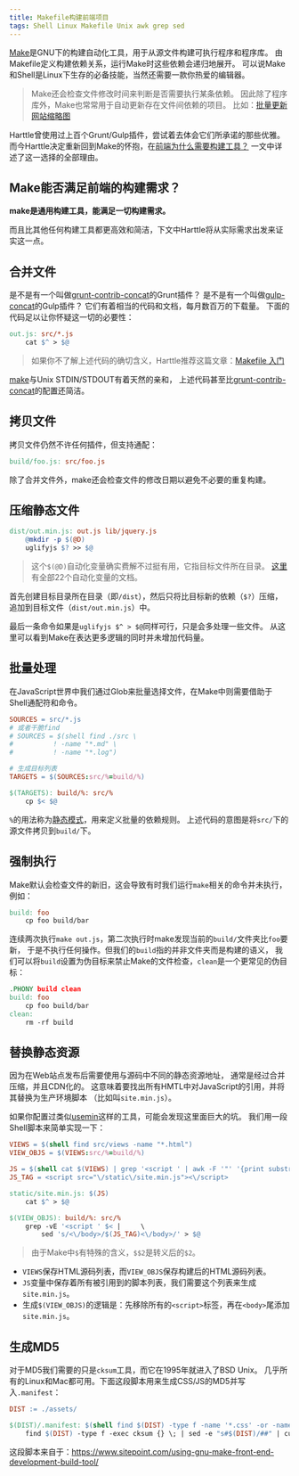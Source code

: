 ```yaml
---
title: Makefile构建前端项目
tags: Shell Linux Makefile Unix awk grep sed
---
```


[Make][make]是GNU下的构建自动化工具，用于从源文件构建可执行程序和程序库。
由Makefile定义构建依赖关系，运行Make时这些依赖会递归地展开。
可以说Make和Shell是Linux下生存的必备技能，当然还需要一款你热爱的编辑器。

> Make还会检查文件修改时间来判断是否需要执行某条依赖。
> 因此除了程序库外，Make也常常用于自动更新存在文件间依赖的项目。
> 比如：[批量更新网站缩略图][make-thumb]

Harttle曾使用过上百个Grunt/Gulp插件，尝试着去体会它们所承诺的那些优雅。
而今Harttle决定重新回到Make的怀抱，在[前端为什么需要构建工具？][frontend-build]
一文中详述了这一选择的全部理由。

<!--more-->

## Make能否满足前端的构建需求？

**make是通用构建工具，能满足一切构建需求。**

而且比其他任何构建工具都更高效和简洁，下文中Harttle将从实际需求出发来证实这一点。

## 合并文件

是不是有一个叫做[grunt-contrib-concat][grunt-concat]的Grunt插件？
是不是有一个叫做[gulp-concat][gulp-concat]的Gulp插件？
它们有着相当的代码和文档，每月数百万的下载量。
下面的代码足以让你怀疑这一切的必要性：

```makefile
out.js: src/*.js
    cat $^ > $@
```

> 如果你不了解上述代码的确切含义，Harttle推荐这篇文章：[Makefile 入门][makefile]

[make][make]与Unix STDIN/STDOUT有着天然的亲和，
上述代码甚至比[grunt-contrib-concat][grunt-concat]的配置还简洁。

## 拷贝文件

拷贝文件仍然不许任何插件，但支持通配：

```makefile
build/foo.js: src/foo.js
```
除了合并文件外，make还会检查文件的修改日期以避免不必要的重复构建。

## 压缩静态文件

```makefile
dist/out.min.js: out.js lib/jquery.js
    @mkdir -p $(@D)
    uglifyjs $? >> $@
```

> 这个`$(@D)`自动化变量确实费解不过挺有用，它指目标文件所在目录。
[这里][automatic-vars]有全部22个自动化变量的文档。

首先创建目标目录所在目录（即`/dist`），然后只将比目标新的依赖（`$?`）压缩，
追加到目标文件（`dist/out.min.js`）中。

最后一条命令如果是`uglifyjs $^ > $@`同样可行，只是会多处理一些文件。
从这里可以看到Make在表达更多逻辑的同时并未增加代码量。

## 批量处理

在JavaScript世界中我们通过Glob来批量选择文件，在Make中则需要借助于Shell通配符和命令。

```makefile
SOURCES = src/*.js
# 或者干脆find
# SOURCES = $(shell find ./src \
#          ! -name "*.md" \
#          ! -name "*.log")

# 生成目标列表
TARGETS = $(SOURCES:src/%=build/%)

$(TARGETS): build/%: src/%
    cp $< $@
```

`%`的用法称为[静态模式][makefile]，用来定义批量的依赖规则。
上述代码的意图是将`src/`下的源文件拷贝到`build/`下。

## 强制执行

Make默认会检查文件的新旧，这会导致有时我们运行`make`相关的命令并未执行，
例如：

```makefile
build: foo
    cp foo build/bar
```

连续两次执行`make out.js`，第二次执行时make发现当前的`build/`文件夹比`foo`要新，
于是不执行任何操作。但我们的`build`指的并非文件夹而是构建的语义，
我们可以将`build`设置为伪目标来禁止Make的文件检查，`clean`是一个更常见的伪目标：

```makefile
.PHONY build clean
build: foo
    cp foo build/bar
clean:
    rm -rf build
```

## 替换静态资源

因为在Web站点发布后需要使用与源码中不同的静态资源地址，
通常是经过合并压缩，并且CDN化的。
这意味着要找出所有HMTL中对JavaScript的引用，并将其替换为生产环境脚本
（比如叫`site.min.js`）。

如果你配置过类似[usemin][usemin]这样的工具，可能会发现这里面巨大的坑。
我们用一段Shell脚本来简单实现一下：

```makefile
VIEWS = $(shell find src/views -name "*.html")
VIEW_OBJS = $(VIEWS:src/%=build/%)

JS = $(shell cat $(VIEWS) | grep '<script ' | awk -F '"' '{print substr($$2,2)}')
JS_TAG = <script src="\/static\/site.min.js"><\/script>

static/site.min.js: $(JS)
    cat $^ > $@

$(VIEW_OBJS): build/%: src/%
    grep -vE '<script ' $< |     \
        sed 's/<\/body>/$(JS_TAG)<\/body>/' > $@
```

> 由于Make中`$`有特殊的含义，`$$2`是转义后的`$2`。

* `VIEWS`保存HTML源码列表，而`VIEW_OBJS`保存构建后的HTML源码列表。
* `JS`变量中保存着所有被引用到的脚本列表，我们需要这个列表来生成`site.min.js`。
* 生成`$(VIEW_OBJS)`的逻辑是：先移除所有的`<script>`标签，再在`<body>`尾添加`site.min.js`。

## 生成MD5

对于MD5我们需要的只是`cksum`工具，而它在1995年就进入了BSD Unix。
几乎所有的Linux和Mac都可用。下面这段脚本用来生成CSS/JS的MD5并写入`.manifest`：

```makefile
DIST := ./assets/

$(DIST)/.manifest: $(shell find $(DIST) -type f -name '*.css' -or -name '*.js')
    find $(DIST) -type f -exec cksum {} \; | sed -e "s#$(DIST)/##" | cut -f1,3 -d" " > $@
```

这段脚本来自于：<https://www.sitepoint.com/using-gnu-make-front-end-development-build-tool/>

[make-thumb]: /2013/10/26/auto-thumb.html
[make]: http://www.gnu.org/software/make/manual/make.html
[frontend-build]: /2016/09/19/frontend-build.html
[grunt-concat]: https://github.com/gruntjs/grunt-contrib-concat
[gulp-concat]: https://www.npmjs.com/package/gulp-concat
[makefile]: /2014/01/01/makefile.html
[automatic-vars]: https://www.gnu.org/software/make/manual/html_node/Automatic-Variables.html 
[usemin]: https://github.com/zont/gulp-usemin
